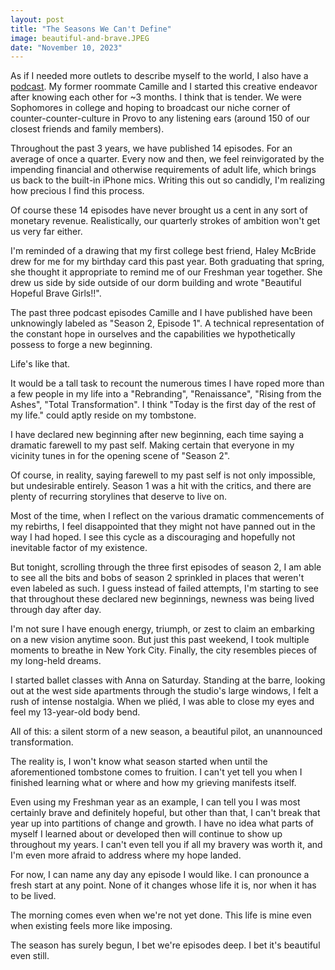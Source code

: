 ```yaml
---
layout: post
title: "The Seasons We Can't Define"
image: beautiful-and-brave.JPEG
date: "November 10, 2023"
---
```


As if I needed more outlets to describe myself to the world, I also have a [podcast](https://open.spotify.com/show/7l1msjk1O0drWAgbRt9iaT?si=9b5712a613d545d0). My former roommate Camille and I started this creative endeavor after knowing each other for ~3 months. I think that is tender. We were Sophomores in college and hoping to broadcast our niche corner of counter-counter-culture in Provo to any listening ears (around 150 of our closest friends and family members).

Throughout the past 3 years, we have published 14 episodes. For an average of once a quarter. Every now and then, we feel reinvigorated by the impending financial and otherwise requirements of adult life, which brings us back to the built-in iPhone mics. Writing this out so candidly, I'm realizing how precious I find this process.

Of course these 14 episodes have never brought us a cent in any sort of monetary revenue. Realistically, our quarterly strokes of ambition won't get us very far either.

I'm reminded of a drawing that my first college best friend, Haley McBride drew for me for my birthday card this past year. Both graduating that spring, she thought it appropriate to remind me of our Freshman year together. She drew us side by side outside of our dorm building and wrote "Beautiful Hopeful Brave Girls!!".

The past three podcast episodes Camille and I have published have been unknowingly labeled as "Season 2, Episode 1". A technical representation of the constant hope in ourselves and the capabilities we hypothetically possess to forge a new beginning.

Life's like that.

It would be a tall task to recount the numerous times I have roped more than a few people in my life into a "Rebranding", "Renaissance", "Rising from the Ashes", "Total Transformation". I think "Today is the first day of the rest of my life." could aptly reside on my tombstone.

I have declared new beginning after new beginning, each time saying a dramatic farewell to my past self. Making certain that everyone in my vicinity tunes in for the opening scene of "Season 2".

Of course, in reality, saying farewell to my past self is not only impossible, but undesirable entirely. Season 1 was a hit with the critics, and there are plenty of recurring storylines that deserve to live on.

Most of the time, when I reflect on the various dramatic commencements of my rebirths, I feel disappointed that they might not have panned out in the way I had hoped. I see this cycle as a discouraging and hopefully not inevitable factor of my existence.

But tonight, scrolling through the three first episodes of season 2, I am able to see all the bits and bobs of season 2 sprinkled in places that weren't even labeled as such. I guess instead of failed attempts, I'm starting to see that throughout these declared new beginnings, newness was being lived through day after day.

I'm not sure I have enough energy, triumph, or zest to claim an embarking on a new vision anytime soon. But just this past weekend, I took multiple moments to breathe in New York City. Finally, the city resembles pieces of my long-held dreams.

I started ballet classes with Anna on Saturday. Standing at the barre, looking out at the west side apartments through the studio's large windows, I felt a rush of intense nostalgia. When we pliéd, I was able to close my eyes and feel my 13-year-old body bend.

All of this: a silent storm of a new season, a beautiful pilot, an unannounced transformation.

The reality is, I won't know what season started when until the aforementioned tombstone comes to fruition. I can't yet tell you when I finished learning what or where and how my grieving manifests itself.

Even using my Freshman year as an example, I can tell you I was most certainly brave and definitely hopeful, but other than that, I can't break that year up into partitions of change and growth. I have no idea what parts of myself I learned about or developed then will continue to show up throughout my years. I can't even tell you if all my bravery was worth it, and I'm even more afraid to address where my hope landed.

For now, I can name any day any episode I would like. I can pronounce a fresh start at any point. None of it changes whose life it is, nor when it has to be lived.

The morning comes even when we're not yet done. This life is mine even when existing feels more like imposing.

The season has surely begun, I bet we're episodes deep. I bet it's beautiful even still.
